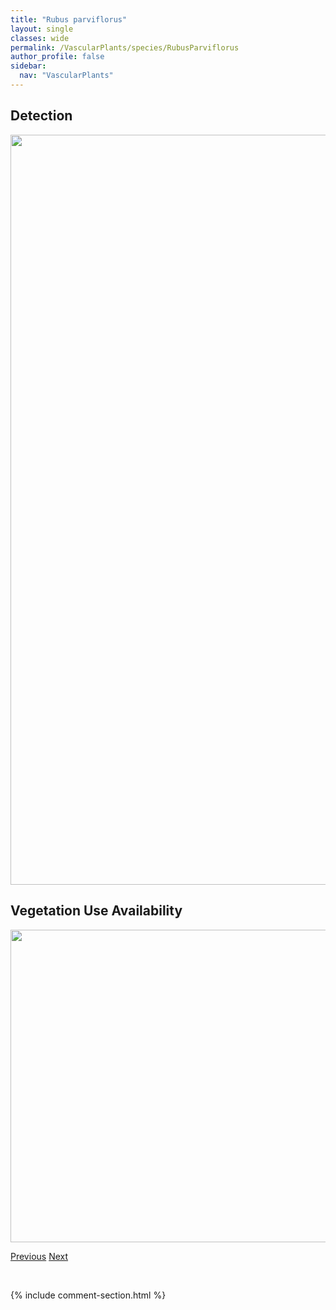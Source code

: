 ```yaml
---
title: "Rubus parviflorus"
layout: single
classes: wide
permalink: /VascularPlants/species/RubusParviflorus
author_profile: false
sidebar:
  nav: "VascularPlants"
---
```


<h2>Detection</h2>

<a href="https://drive.google.com/uc?export=view&id=1J5cuQJGqibZ3DYaJ-yHBX2N5gruATQ41">
<img src="https://drive.google.com/uc?export=view&id=1J5cuQJGqibZ3DYaJ-yHBX2N5gruATQ41" height = "1200" width = "800">
</a>


<h2>Vegetation Use Availability</h2>

<a href="https://drive.google.com/uc?export=view&id=19ZVM-qnAXcVMw7waiU7PZpM18a22nGSM">
<img src="https://drive.google.com/uc?export=view&id=19ZVM-qnAXcVMw7waiU7PZpM18a22nGSM" height = "500" width = "1000">
</a>


<a href="/DevelopmentWebsite/VascularPlants/species/RubusIdaeus" class="pagination--pager" title="Rubus idaeus">Previous</a> <a href="/DevelopmentWebsite/VascularPlants/species/RubusPedatus" class="pagination--pager" title="Rubus pedatus">Next</a>

<p>&nbsp;</p>

{% include comment-section.html %}
